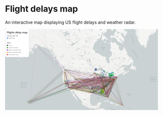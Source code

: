 # Flight delays map

An interactive map displaying US flight delays and weather radar.

![Image of the application](assets/image.png)
